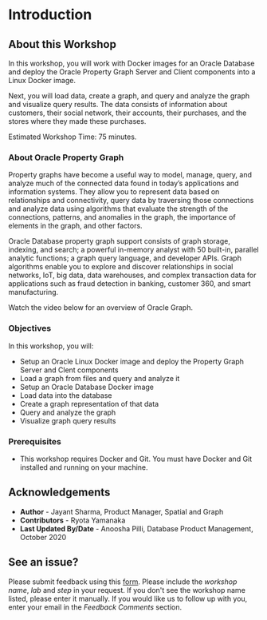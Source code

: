 # Introduction

## About this Workshop

In this workshop, you will work with Docker images for an Oracle Database and deploy the Oracle Property Graph Server and Client components into a Linux Docker image.

Next, you will load data, create a graph, and query and analyze the graph and visualize query results. The data consists of information about customers, their social network, their accounts, their purchases, and the stores where they made these purchases.

Estimated Workshop Time: 75 minutes.

### About Oracle Property Graph

Property graphs have become a useful way to model, manage, query, and analyze much of the connected data found in today’s applications and information systems.  They allow you to represent data based on relationships and connectivity, query data by traversing those connections and analyze data using algorithms that evaluate the strength of the connections, patterns, and anomalies in the graph, the importance of elements in the graph, and other factors.

Oracle Database property graph support consists of graph storage, indexing, and search; a powerful in-memory analyst with 50 built-in, parallel analytic functions; a graph query language, and developer APIs. Graph algorithms enable you to explore and discover relationships in social networks, IoT, big data, data warehouses, and complex transaction data for applications such as fraud detection in banking, customer 360, and smart manufacturing.

Watch the video below for an overview of Oracle Graph.

[](youtube:-DYVgYJPbQA)

### Objectives

In this workshop, you will:
- Setup an Oracle Linux Docker image and deploy the Property Graph Server and Clent components
- Load a graph from files and query and analyze it
- Setup an Oracle Database Docker image
- Load data into the database
- Create a graph representation of that data
- Query and analyze the graph
- Visualize graph query results

### Prerequisites

- This workshop requires Docker and Git. You must have Docker and Git installed and running on your machine.

## Acknowledgements

* **Author** - Jayant Sharma, Product Manager, Spatial and Graph
* **Contributors** - Ryota Yamanaka
* **Last Updated By/Date** - Anoosha Pilli, Database Product Management, October 2020

## See an issue?
Please submit feedback using this [form](https://apexapps.oracle.com/pls/apex/f?p=133:1:::::P1_FEEDBACK:1). Please include the *workshop name*, *lab* and *step* in your request.  If you don't see the workshop name listed, please enter it manually. If you would like us to follow up with you, enter your email in the *Feedback Comments* section.
